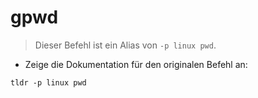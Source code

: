 # gpwd

> Dieser Befehl ist ein Alias von `-p linux pwd`.

- Zeige die Dokumentation für den originalen Befehl an:

`tldr -p linux pwd`
